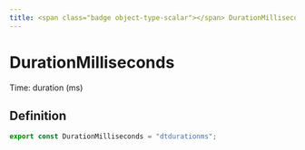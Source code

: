 ```yaml
---
title: <span class="badge object-type-scalar"></span> DurationMilliseconds
---
```

# <span class="badge object-type-scalar"></span> DurationMilliseconds

Time: duration (ms)

## Definition

```typescript
export const DurationMilliseconds = "dtdurationms";

```

